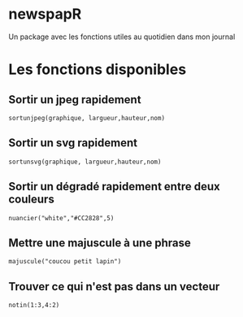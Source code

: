 # newspapR
Un package avec les fonctions utiles au quotidien dans mon journal

# Les fonctions disponibles

## Sortir un jpeg rapidement
`sortunjpeg(graphique, largueur,hauteur,nom)`

## Sortir un svg rapidement
`sortunsvg(graphique, largueur,hauteur,nom)`

## Sortir un dégradé rapidement entre deux couleurs
`nuancier("white","#CC2828",5)`

## Mettre une majuscule à une phrase
`majuscule("coucou petit lapin")`

## Trouver ce qui n'est pas dans un vecteur
`notin(1:3,4:2)`
